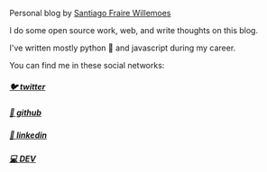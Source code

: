 <!--
.. title: Hello! Hola! Hoi!
.. slug: index
.. date: 2020-07-07 21:14:43 UTC
.. tags:
.. category:
.. link:
.. description:
.. type: text
-->

Personal blog by [Santiago Fraire Willemoes][twitter]

I do some open source work, web, and write thoughts on this blog.

I've written mostly python 🐍 and javascript during my career.

You can find me in these social networks:

##### [🐦 twitter][twitter]

##### [📁 github][github]

##### [👔 linkedin][linkedin]

##### [💻 DEV][dev]

[linkedin]: https://www.linkedin.com/in/santiago-fraire-63b91226
[github]: https://github.com/Woile
[twitter]: https://twitter.com/santiwilly
[dev]: https://dev.to/woile
